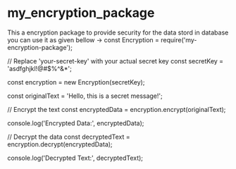 # my_encryption_package
This a encryption package to provide security for the data stord in database 
you can use it as given bellow ->
const Encryption = require('my-encryption-package');

// Replace 'your-secret-key' with your actual secret key
const secretKey = 'asdfghjkl!@#$%^&*';

const encryption = new Encryption(secretKey);

const originalText = 'Hello, this is a secret message!';

// Encrypt the text
const encryptedData = encryption.encrypt(originalText);

console.log('Encrypted Data:', encryptedData);

// Decrypt the data
const decryptedText = encryption.decrypt(encryptedData);

console.log('Decrypted Text:', decryptedText);

